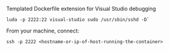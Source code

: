 Templated Dockerfile extension for Visual Studio debugging

```
luda -p 2222:22 visual-studio sudo /usr/sbin/sshd -D`
```

From your machine, connect:
```
ssh -p 2222 <hostname-or-ip-of-host-running-the-container>
```
